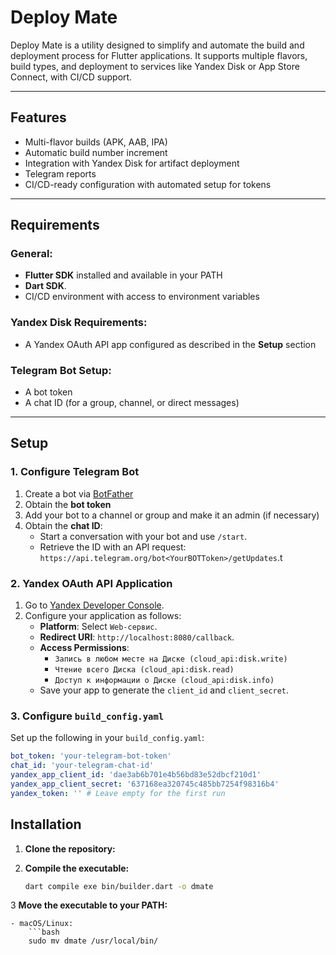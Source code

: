 # **Deploy Mate**

Deploy Mate is a utility designed to simplify and automate the build and deployment process for Flutter applications. It supports multiple flavors, build types, and deployment to services like Yandex Disk or App Store Connect, with CI/CD support.

---

## **Features**
- Multi-flavor builds (APK, AAB, IPA)
- Automatic build number increment
- Integration with Yandex Disk for artifact deployment
- Telegram reports
- CI/CD-ready configuration with automated setup for tokens

---

## **Requirements**
### **General:**
- **Flutter SDK** installed and available in your PATH
- **Dart SDK**.
- CI/CD environment with access to environment variables

### **Yandex Disk Requirements:**
- A Yandex OAuth API app configured as described in the **Setup** section

### **Telegram Bot Setup:**
- A bot token
- A chat ID (for a group, channel, or direct messages)

---

## **Setup**

### **1. Configure Telegram Bot**
1. Create a bot via [BotFather](https://t.me/botfather)
2. Obtain the **bot token**
3. Add your bot to a channel or group and make it an admin (if necessary)
4. Obtain the **chat ID**:
   - Start a conversation with your bot and use `/start`.
   - Retrieve the ID with an API request:  
     `https://api.telegram.org/bot<YourBOTToken>/getUpdates`.t

### **2. Yandex OAuth API Application**
1. Go to [Yandex Developer Console](https://oauth.yandex.ru/client/new).
2. Configure your application as follows:
   - **Platform**: Select `Web-сервис`.
   - **Redirect URI**: `http://localhost:8080/callback`.
   - **Access Permissions**:
     - `Запись в любом месте на Диске (cloud_api:disk.write)`
     - `Чтение всего Диска (cloud_api:disk.read)`
     - `Доступ к информации о Диске (cloud_api:disk.info)`
   - Save your app to generate the `client_id` and `client_secret`.

### **3. Configure `build_config.yaml`**
Set up the following in your `build_config.yaml`:
```yaml
bot_token: 'your-telegram-bot-token'
chat_id: 'your-telegram-chat-id'
yandex_app_client_id: 'dae3ab6b701e4b56bd83e52dbcf210d1'
yandex_app_client_secret: '637168ea320745c485bb7254f98316b4'
yandex_token: '' # Leave empty for the first run
```

## **Installation**


1. **Clone the repository:**
  
2. **Compile the executable:**
   ```bash
   dart compile exe bin/builder.dart -o dmate

3 **Move the executable to your PATH:**

    - macOS/Linux:
        ```bash
        sudo mv dmate /usr/local/bin/ 